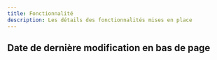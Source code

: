 ```yaml
---
title: Fonctionnalité
description: Les détails des fonctionnalités mises en place
---
```


## Date de dernière modification en bas de page